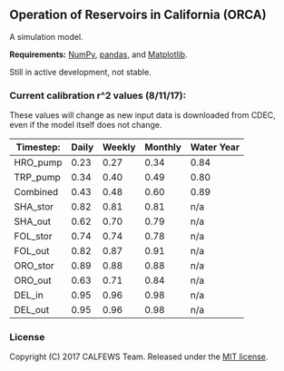 ## Operation of Reservoirs in California (ORCA)

A simulation model. 

**Requirements:** [NumPy](http://www.numpy.org/), [pandas](http://pandas.pydata.org/), and [Matplotlib](http://matplotlib.org/).

Still in active development, not stable.

### Current calibration r^2 values (8/11/17):
These values will change as new input data is downloaded from CDEC, even if the model itself does not change.

| Timestep:  | Daily | Weekly | Monthly | Water Year |
| ---------- | ----- | ------ | ------- | ---------- |
| HRO_pump | 0.23 | 0.27 | 0.34 | 0.84 |
| TRP_pump | 0.34 | 0.40 | 0.49 | 0.80 |
| Combined | 0.43 | 0.48 | 0.60 | 0.89 |
| SHA_stor | 0.82 | 0.81 | 0.81 | n/a |
| SHA_out  | 0.62 | 0.70 | 0.79 | n/a | 
| FOL_stor | 0.74 | 0.74 | 0.78 | n/a |
| FOL_out  | 0.82 | 0.87 | 0.91 | n/a |
| ORO_stor | 0.89 | 0.88 | 0.88 | n/a |
| ORO_out  | 0.63 | 0.71 | 0.84 | n/a |
| DEL_in   | 0.95 | 0.96 | 0.98 |  n/a |
| DEL_out  | 0.95 | 0.96 | 0.98 | n/a |

### License
Copyright (C) 2017 CALFEWS Team. Released under the [MIT license](LICENSE.md).
